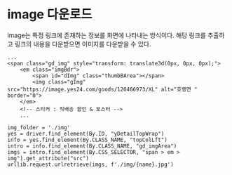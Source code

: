 # image 다운로드
image는 특정 링크에 존재하는 정보를 화면에 나타내는 방식이다. 해당 링크를 추출하고 링크의 내용을 다운받으면 이미지를 다운받을 수 있다.
```
...
<span class="gd_img" style="transform: translate3d(0px, 0px, 0px);">
    <em class="imgBdr">
        <span id="dImg" class="thumbBArea"></span>
        <img class="gImg" src="https://image.yes24.com/goods/120466973/XL" alt="호랭면 " border="0">
    </em>
    <!-- 스티커 : 직배송 할인 & 포스터 -->
    ...
```
```
img_folder = './img'
yes = driver.find_element(By.ID, "yDetailTopWrap")
info = yes.find_element(By.CLASS_NAME, "topColLft")
intro = info.find_element(By.CLASS_NAME, "gd_imgArea")
imgs = intro.find_element(By.CSS_SELECTOR, "span > em > img").get_attribute("src")
urllib.request.urlretrieve(imgs, f'./img/{name}.jpg')
```
